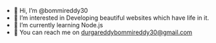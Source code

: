 - 👋 Hi, I’m @bommireddy30
- 👀 I’m interested in Developing beautiful websites which have life in it.
- 🌱 I’m currently learning Node.js
- 📧 You can reach me on durgareddybommireddy30@gmail.com

<!---
bommireddy30/bommireddy30 is a ✨ special ✨ repository because its `README.md` (this file) appears on your GitHub profile.
You can click the Preview link to take a look at your changes.
--->
